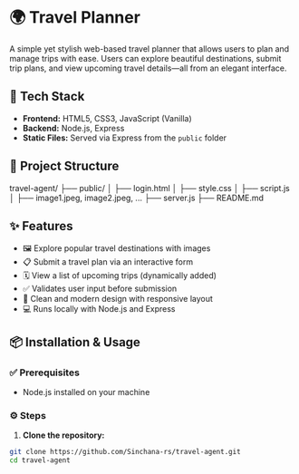 # 🌍 Travel Planner

A simple yet stylish web-based travel planner that allows users to plan and manage trips with ease. Users can explore beautiful destinations, submit trip plans, and view upcoming travel details—all from an elegant interface.




## 🧰 Tech Stack

- **Frontend:** HTML5, CSS3, JavaScript (Vanilla)
- **Backend:** Node.js, Express
- **Static Files:** Served via Express from the `public` folder


## 📁 Project Structure
travel-agent/
├── public/
│ ├── login.html
│ ├── style.css
│ ├── script.js
│ ├── image1.jpeg, image2.jpeg, ...
├── server.js
├── README.md


 


## ✨ Features

- 🖼 Explore popular travel destinations with images
- 📋 Submit a travel plan via an interactive form
- 🗓️ View a list of upcoming trips (dynamically added)
- ✅ Validates user input before submission
- 🎨 Clean and modern design with responsive layout
- 💻 Runs locally with Node.js and Express



## 📦 Installation & Usage

### ✅ Prerequisites

- Node.js installed on your machine

### ⚙️ Steps

1. **Clone the repository:**

```bash
git clone https://github.com/Sinchana-rs/travel-agent.git
cd travel-agent

